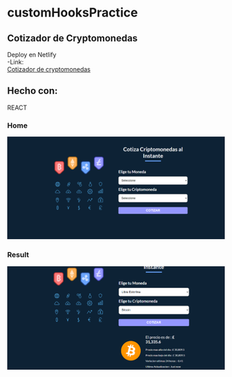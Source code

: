 # customHooksPractice

## Cotizador de Cryptomonedas
Deploy en Netlify      
-Link:  
<a src='https://criptomoneyapp.netlify.app/' target='_blank'></a>
[Cotizador de cryptomonedas ](https://criptomoneyapp.netlify.app/)  

## Hecho con:
REACT 

### Home
![](src/assets/criptoconverter.png)

### Result
![](src/assets/criptoconverter2.png)




